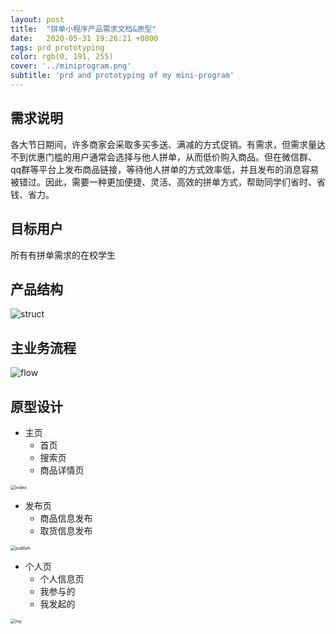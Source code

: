 ```yaml
---
layout: post
title:  "拼单小程序产品需求文档&原型"
date:   2020-05-31 19:26:21 +0800
tags: prd prototyping 
color: rgb(0, 191, 255)
cover: '../miniprogram.png'
subtitle: 'prd and prototyping of my mini-program'
---
```


## 需求说明

各大节日期间，许多商家会采取多买多送、满减的方式促销。有需求，但需求量达不到优惠门槛的用户通常会选择与他人拼单，从而低价购入商品。但在微信群、qq群等平台上发布商品链接，等待他人拼单的方式效率低，并且发布的消息容易被错过。因此，需要一种更加便捷、灵活、高效的拼单方式，帮助同学们省时、省钱、省力。

## 目标用户

所有有拼单需求的在校学生

## 产品结构

![struct](../miniprogram/struct.png)

## 主业务流程

![flow](../miniprogram/flow.png)

## 原型设计

- 主页
  - 首页
  - 搜索页
  - 商品详情页

<img src="../miniprogram/index.png" alt="index" style="zoom:50%;" />

- 发布页
  - 商品信息发布
  - 取货信息发布

<img src="../miniprogram/publish.png" alt="publish" style="zoom:50%;" />

- 个人页
  - 个人信息页
  - 我参与的
  - 我发起的

<img src="../miniprogram/good.png" alt="my" style="zoom:50%;" />

